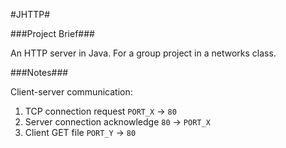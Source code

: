 #JHTTP#

###Project Brief###

An HTTP server in Java. For a group project in a networks class.

###Notes###

Client-server communication:
1. TCP connection request `PORT_X` -> `80`
2. Server connection acknowledge `80` -> `PORT_X`
3. Client GET file `PORT_Y` -> `80`
